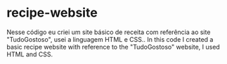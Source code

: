 # recipe-website
Nesse código eu criei um site básico de receita com referência ao site "TudoGostoso", usei a linguagem HTML e CSS.. In this code I created a basic recipe website with reference to the "TudoGostoso" website, I used HTML and CSS.
